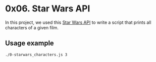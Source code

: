 # 0x06. Star Wars API

In this project, we used this [Star Wars API](https://swapi-api.alx-tools.com/) to write a script that prints all
characters of a given film.

## Usage example
```bash
./0-starwars_characters.js 3
```
